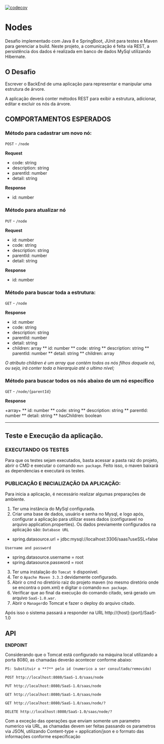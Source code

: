 [![codecov](https://codecov.io/gh/DiegoSouzaDev/Nodes/branch/master/graph/badge.svg)](https://codecov.io/gh/DiegoSouzaDev/Nodes)

# Nodes

Desafio implementado com Java 8 e SpringBoot, JUnit para testes e Maven para gerenciar a build.
Neste projeto, a comunicação é feita via REST, a persistência dos dados é realizada em banco de dados MySql utilizando Hibernate.


## O Desafio

Escrever o BackEnd de uma aplicação para representar e manipular uma estrutura de árvore.

A aplicação deverá conter métodos REST para exibir a estrutura, adicionar, editar e excluir os nós da árvore. 

## COMPORTAMENTOS ESPERADOS 

### **Método para cadastrar um novo nó:**

`POST` - `/node`
 
 **Request**
 * code: string 
 * description: string
 * parentId: number
 * detail: string
 
 **Response**
 
 * id: number
 

### **Método para atualizar nó**

`PUT` - `/node`

**Request**
* id: number
* code: string
* description: string
* parentId: number
* detail: string

**Response**

* id: number

 
### **Método para buscar toda a estrutura:**

`GET` - `/node`
 
 **Response**
* id: number
 * code: string
 * description: string
 * parentId: number
 * detail: string
 * children: array 
 ** id: number
 ** code: string
 ** description: string
 ** parentId: number
 ** detail: string
 ** children: array
  
*O atributo children é um array que contém todos os nós filhos daquele nó, ou seja, irá conter toda a hierarquia até o ultimo nível;*



### **Método para buscar todos os nós abaixo de um nó específico**

`GET` - `/node/{parentId}`

**Response**

+array+
** id: number
** code: string
** description: string
** parentId: number
** detail: string 
** hasChildren: boolean 



______
## Teste e Execução da aplicação.

### EXECUTANDO OS TESTES
Para que os testes sejam executados, basta acessar a pasta raiz do projeto, abrir o CMD e executar o comando `mvn package`.
Feito isso, o maven baixará as dependencias e executará os testes.

### PUBLICAÇÃO E INICIALIZAÇÃO DA APLICAÇÃO:

Para  inicia a aplicação, é necessário realizar algumas preparações de ambiente.
1) Ter uma instância do MySql configurada.
2) Criar uma base de dados, usuário e senha no Mysql, e logo após, configurar a aplicação para utilizar esses dados (configuravel no arquivo application.properties).
Os dados previamente configurados na aplicação são:
`Database URL`
*  spring.datasource.url = jdbc:mysql://localhost:3306/saas?useSSL=false

`Username and password`
*  spring.datasource.username = root
*  spring.datasource.password = root

3) Ter uma instalação do `Tomcat 9` disponivel.
4) Ter o `Apache Maven 3.3.3` devidamente configurado.
5) Abrir o cmd no diretório raiz do projeto maven (no mesmo diretório onde se encontra o pom.xml) e digitar o comando `mvn package`.
6) Verificar que ao final da execução do comando citado, será gerado um arquivo `SaaS-1.0.war`.
7) Abrir o `Manager`do Tomcat e fazer o deploy do arquivo citado.

Após isso o sistema passará a responder na URL http://{host}:{port}/SaaS-1.0


## API

**ENDPOINT**

Considerando que o Tomcat está configurado na máquina local utilizando a porta 8080, as chamadas deverão acontecer conforme abaixo:
```
PS: Substituir o **?** pelo id (numerico a ser consultado/removido)
```
```
POST http://localhost:8080/SaaS-1.0/saas/node
```
```
PUT http://localhost:8080/SaaS-1.0/saas/node
```
```
GET http://localhost:8080/SaaS-1.0/saas/node
```
```
GET http://localhost:8080/SaaS-1.0/saas/node/?
```
```
DELETE http://localhost:8080/SaaS-1.0/saas/node/?
```

Com a exceção das operações que enviam somente um parametro numerico via URL, as chamadas devem ser feitas passando os parametros via JSON, utilizando Content-type = application/json e o formato das informações conforme especificação

